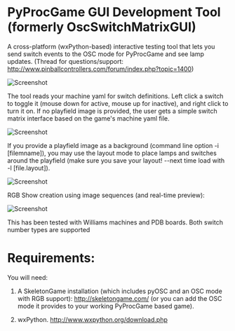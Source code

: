 PyProcGame GUI Development Tool (formerly OscSwitchMatrixGUI)
==================

A cross-platform (wxPython-based) interactive testing tool that lets you send switch events to the OSC mode for PyProcGame and see lamp updates.
(Thread for questions/support: http://www.pinballcontrollers.com/forum/index.php?topic=1400)

![Screenshot](https://dl.dropboxusercontent.com/u/254844/T2-preview/gui-tool-buffy-example.png "Screenshot of the tool being used for Buffy testing with lamps and switches enabled")

The tool reads your machine yaml for switch definitions.  Left click a switch to toggle it 
(mouse down for active, mouse up for inactive), and right click to turn it on.  If no playfield image is provided, the user gets a simple switch matrix interface based on the game's machine yaml file.

![Screenshot](https://dl.dropboxusercontent.com/u/254844/T2-preview/OSC_Gui_Preview.png "Screenshot of the tool running against my T2.yaml")

If you provide a playfield image as a background (command line option -i [filemname]), you may use the layout mode to place lamps and switches around the playfield (make sure you save your layout!  --next time load with -l [file.layout]).

![Screenshot](https://dl.dropboxusercontent.com/u/254844/T2-preview/OSC_Gui_PlayfieldLayout.png "Screenshot of the tool running in graphical mode against my T2.yaml")

RGB Show creation using image sequences (and real-time preview):

![Screenshot](https://dl.dropboxusercontent.com/u/254844/T2-preview/rgb_show_maker.png "RGB Show maker")

This has been tested with Williams machines and PDB boards.  Both switch number types are supported

# Requirements:
You will need:

1. A SkeletonGame installation (which includes pyOSC and an OSC mode with RGB support): http://skeletongame.com/ (or you can add the OSC mode it provides to your working PyProcGame based game).

2. wxPython.  http://www.wxpython.org/download.php

